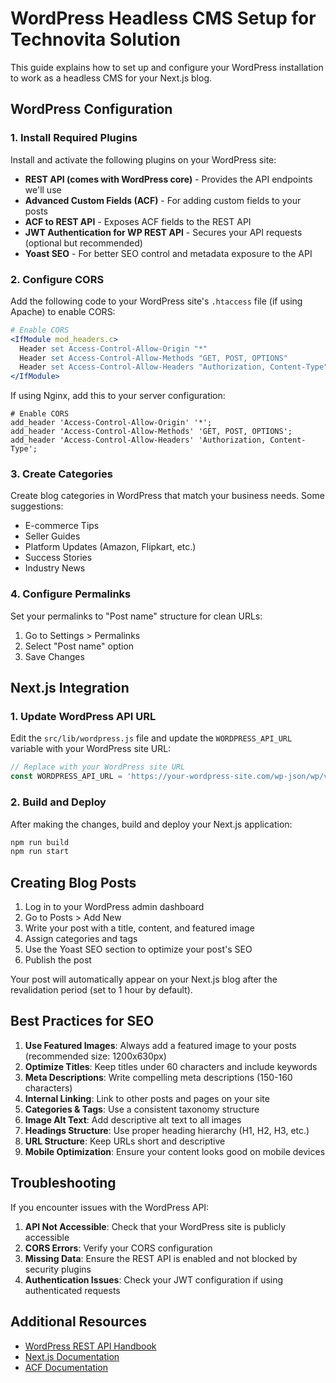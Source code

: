# WordPress Headless CMS Setup for Technovita Solution

This guide explains how to set up and configure your WordPress installation to work as a headless CMS for your Next.js blog.

## WordPress Configuration

### 1. Install Required Plugins

Install and activate the following plugins on your WordPress site:

- **REST API (comes with WordPress core)** - Provides the API endpoints we'll use
- **Advanced Custom Fields (ACF)** - For adding custom fields to your posts
- **ACF to REST API** - Exposes ACF fields to the REST API
- **JWT Authentication for WP REST API** - Secures your API requests (optional but recommended)
- **Yoast SEO** - For better SEO control and metadata exposure to the API

### 2. Configure CORS

Add the following code to your WordPress site's `.htaccess` file (if using Apache) to enable CORS:

```apache
# Enable CORS
<IfModule mod_headers.c>
  Header set Access-Control-Allow-Origin "*"
  Header set Access-Control-Allow-Methods "GET, POST, OPTIONS"
  Header set Access-Control-Allow-Headers "Authorization, Content-Type"
</IfModule>
```

If using Nginx, add this to your server configuration:

```nginx
# Enable CORS
add_header 'Access-Control-Allow-Origin' '*';
add_header 'Access-Control-Allow-Methods' 'GET, POST, OPTIONS';
add_header 'Access-Control-Allow-Headers' 'Authorization, Content-Type';
```

### 3. Create Categories

Create blog categories in WordPress that match your business needs. Some suggestions:
- E-commerce Tips
- Seller Guides
- Platform Updates (Amazon, Flipkart, etc.)
- Success Stories
- Industry News

### 4. Configure Permalinks

Set your permalinks to "Post name" structure for clean URLs:
1. Go to Settings > Permalinks
2. Select "Post name" option
3. Save Changes

## Next.js Integration

### 1. Update WordPress API URL

Edit the `src/lib/wordpress.js` file and update the `WORDPRESS_API_URL` variable with your WordPress site URL:

```javascript
// Replace with your WordPress site URL
const WORDPRESS_API_URL = 'https://your-wordpress-site.com/wp-json/wp/v2';
```

### 2. Build and Deploy

After making the changes, build and deploy your Next.js application:

```bash
npm run build
npm run start
```

## Creating Blog Posts

1. Log in to your WordPress admin dashboard
2. Go to Posts > Add New
3. Write your post with a title, content, and featured image
4. Assign categories and tags
5. Use the Yoast SEO section to optimize your post's SEO
6. Publish the post

Your post will automatically appear on your Next.js blog after the revalidation period (set to 1 hour by default).

## Best Practices for SEO

1. **Use Featured Images**: Always add a featured image to your posts (recommended size: 1200x630px)
2. **Optimize Titles**: Keep titles under 60 characters and include keywords
3. **Meta Descriptions**: Write compelling meta descriptions (150-160 characters)
4. **Internal Linking**: Link to other posts and pages on your site
5. **Categories & Tags**: Use a consistent taxonomy structure
6. **Image Alt Text**: Add descriptive alt text to all images
7. **Headings Structure**: Use proper heading hierarchy (H1, H2, H3, etc.)
8. **URL Structure**: Keep URLs short and descriptive
9. **Mobile Optimization**: Ensure your content looks good on mobile devices

## Troubleshooting

If you encounter issues with the WordPress API:

1. **API Not Accessible**: Check that your WordPress site is publicly accessible
2. **CORS Errors**: Verify your CORS configuration
3. **Missing Data**: Ensure the REST API is enabled and not blocked by security plugins
4. **Authentication Issues**: Check your JWT configuration if using authenticated requests

## Additional Resources

- [WordPress REST API Handbook](https://developer.wordpress.org/rest-api/)
- [Next.js Documentation](https://nextjs.org/docs)
- [ACF Documentation](https://www.advancedcustomfields.com/resources/)
